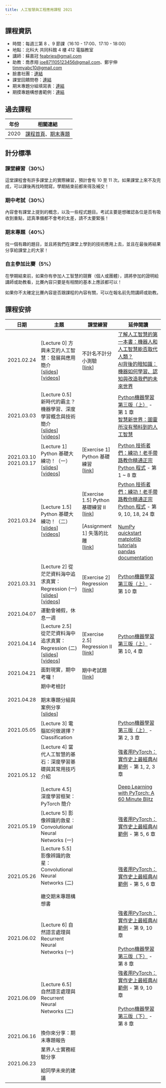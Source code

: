 ```yaml
---
title: 人工智慧與工程應用課程 2021
---
```


## 課程資訊

- 時間：每週三第 8 、9 節課（16:10 - 17:00、17:10 - 18:00）
- 地點：北科大 共同科館 4 樓 412 電腦教室
- 講師：蘇嘉冠 feabries@gmail.com
- 助教：喬彥翔 joe871105123456@gmail.com、鄭宇伸 timmyabc10@gmail.com
- 臉書社團：[連結](https://www.facebook.com/groups/759156424977401)
- 課堂回饋問卷：[連結](https://docs.google.com/forms/d/e/1FAIpQLSdM3cXOgN-a65JrKQUyxgLwIOh4OweagsYs-PkthxOwEa1Xow/viewform)
- 期末專題分組填寫表：[連結](https://docs.google.com/forms/d/e/1FAIpQLScwnVskS9YjU2UNe5dILrA1rwI-EpPlnaQQ56ZupG2EkeuTWw/viewform?usp=sf_link)
- 期摸專題構想書範例：[連結](https://hackmd.io/kfstnzpoQ9mrsZKjtUwcYg)

## 過去課程

|年份|相關連結|
|-----|------------|
|2020|[課程首頁](https://sites.google.com/view/2020aintut/)、[期末專題](https://hackmd.io/HbOStYCGR2atnyOyNzmo4w)|

## 計分標準

### 課堂練習（30%）

這堂課程會有許多課堂上的實際練習，預計會有 10 至 11 次。如果課堂上來不及完成，可以課後再找時間寫，學期結束前都來得及補交！

### 期中考試（30%）

內容會有課堂上提到的概念，以及一些程式題目。考試主要是想確認各位是否有吸收到重點，認真準備都不會考的太差，請不太要緊張！

### 期末專題（40%）

找一個有趣的題目，並且將我們在課堂上學到的技術應用上去，並且在最後將結果分享給課堂上的大家！

### 自主參加比賽（5%）

在學期結束前，如果你有參加人工智慧的競賽（個人或團體），請將參加的證明給講師或助教看，比賽內容只要是有相關的基本上應該都可以！

如果你不太確定比賽內容是否跟課程的內容有關，可以在報名前先問講師或助教。

## 課程安排

|日期|主題|課堂練習|延伸閱讀|
|-----|------|-----------|------------|
|2021.02.24|[Lecture 0] 方興未艾的人工智慧：發展與應用簡介<br />[[slides](https://docs.google.com/presentation/d/1jH3bPgRATLSZS8s6RDlsd5tapWK9JJT9m0JqOAKEGoU/edit?usp=sharing)] [[videos](https://www.youtube.com/watch?v=I6lP3aYcTzA&list=PLJ9tqCH58ZfnAICGkk_StWRC5ccO1X-oZ&index=1)]|不計名不計分小測驗<br />[[link](https://docs.google.com/forms/d/e/1FAIpQLSeqLl0euRDRWDfM_HB8S_n7TV9OsEBzzJpdBB5bI11NHAYAqA/viewform?usp=sf_link)]|[了解人工智慧的第一本書：機器人和人工智慧能否取代人類？](https://www.books.com.tw/products/0010723841)<br  />[AI背後的暗知識：機器如何學習、認知與改造我們的未來世界](https://www.books.com.tw/products/0010848804)|
|2021.03.03|[Lecture 0.5] 新時代的霸主？機器學習、深度學習概念與技術簡介<br />[[slides](https://docs.google.com/presentation/d/1UhLuFMPkaBCQGgVMDQd6C6IzrQn_IwArKxcD1rK3-dM/edit?usp=sharing)] [[videos](https://www.youtube.com/watch?v=jBh_xZpRdA0&list=PLJ9tqCH58ZfnAICGkk_StWRC5ccO1X-oZ&index=2)]||[Python機器學習第三版（上）](https://www.books.com.tw/products/0010869555) - 第 1 章<br />[智慧新世界：圖靈所沒有預料到的人工智慧](https://www.books.com.tw/products/0010880354)|
|2021.03.10<br />2021.03.17|[Lecture 1] Python 基礎大練功！（一）<br />[[slides](https://docs.google.com/presentation/d/17DD1CN73xMRkgTAXrAv4O5HikOT36Vd9-vgp05nUqf4/edit?usp=sharing)] [[videos](https://www.youtube.com/watch?v=ZFjFdhcf-PM&list=PLJ9tqCH58ZfnAICGkk_StWRC5ccO1X-oZ&index=5)]|[Exercise 1] Python 基礎練習<br />[[link](https://colab.research.google.com/drive/1FHxzPInVNYI2DJqboSGUKY3lfQTIQEjn?usp=sharing)]|[Python 技術者們：練功！老手帶路教你精通正宗 Python 程式](https://www.books.com.tw/products/0010834816) - 第 1 ~ 8 章|
|2021.03.24|[Lecture 1.5] Python 基礎大練功！（二）<br />[[slides](https://docs.google.com/presentation/d/11zUCMAQMne8cC2zO3PW2ziYOhRMO-jWmkA7HIlDXHzU/edit?usp=sharing)] [[videos](https://www.youtube.com/watch?v=-hYhxsD6c98&list=PLJ9tqCH58ZfnAICGkk_StWRC5ccO1X-oZ&index=5)]|[Exercise 1.5] Python 基礎練習 II<br />[[link](https://colab.research.google.com/drive/1L1OmJsmPXhIJXdYd-ppi6UV93GAJPfSI?usp=sharing)]<br /><br />[Assignment 1] 失落的比雕<br />[[link](https://colab.research.google.com/drive/1AWz0sJ-fcTL0WlgOVgylD4TSk_q5HunH?usp=sharing)]|[Python 技術者們：練功！老手帶路教你精通正宗 Python 程式](https://www.books.com.tw/products/0010834816) - 第 9, 10, 18, 24 章<br /><br />[NumPy quickstart](https://numpy.org/devdocs/user/quickstart.html)<br />[matplotlib tutorials](https://matplotlib.org/stable/tutorials/index.html)<br />[pandas documentation](https://pandas.pydata.org/docs/index.html)|
|2021.03.31|[Lecture 2] 從茫茫資料海中追求真實：Regression (一)<br />[[slides](https://docs.google.com/presentation/d/1hPRxk4PFTPsMgf-g57qiiiUgsDSsWb6nCkxdtgL8htk/edit?usp=sharing)] [[videos](https://www.youtube.com/watch?v=6OcpQmnjaPQ&list=PLJ9tqCH58ZfnAICGkk_StWRC5ccO1X-oZ&index=7)]|[Exercise 2] Regression<br />[[link](https://colab.research.google.com/drive/1vtPppLLsJFIxpLwtHf3A3IFqZKYcc2F3?usp=sharing)]|[Python機器學習第三版（上）](https://www.books.com.tw/products/0010869555) - 第 10 章|
|2021.04.07|運動會補假，休息一週|||
|2021.04.14|[Lecture 2.5] 從茫茫資料海中追求真實：Regression (二)<br />[[slides](https://docs.google.com/presentation/d/1hJabIOLIs3Ta_w3B-1Z9B8or_ZhkFtpBqVC8677yAaw/edit?usp=sharing)] [[videos](https://www.youtube.com/watch?v=yus875MywPM&list=PLJ9tqCH58ZfnAICGkk_StWRC5ccO1X-oZ&index=8)]|[Exercise 2.5] Regression II<br />[[link](https://colab.research.google.com/drive/1gd6WgOVM7Qnmgln3xDPlSajKrYdn5xZl?usp=sharing)]|[Python機器學習第三版（上）](https://www.books.com.tw/products/0010869555) - 第 10, 4 章|
|2021.04.21|面對現實，期中考囉！| 期中考試題<br />[[link](https://colab.research.google.com/drive/1jrUL9gY_WqgUcUo_0nEmGDwQWYpsKV2L?usp=sharing)] ||
|2021.04.28|期中考檢討<br /><br />期末專題分組與案例分享<br />[[slides](https://docs.google.com/presentation/d/183G4zIvPBA2U40cYQt2OFEDTaR45TXKHdNCgiw10SHQ/edit?usp=sharing)]|||
|2021.05.05|[Lecture 3] 電腦如何做選擇？Classification||[Python機器學習第三版（上）](https://www.books.com.tw/products/0010869555) - 第 2, 3 章|
|2021.05.12|[Lecture 4] 當代人工智慧的基石：深度學習基礎與其常用技巧介紹<br /><br />[Lecture 4.5] 深度學習框架：PyTorch 簡介||[強者用PyTorch：實作史上最經典AI範例](https://www.books.com.tw/products/0010845128) - 第 1, 2, 3 章<br /><br />[Deep Learning with PyTorch: A 60 Minute Blitz](https://pytorch.org/tutorials/beginner/deep_learning_60min_blitz.html)|
|2021.05.19|[Lecture 5] 影像辨識的救星：Convolutional Neural Networks (一)||[強者用PyTorch：實作史上最經典AI範例](https://www.books.com.tw/products/0010845128) - 第 5, 6 章|
|2021.05.26|[Lecture 5.5] 影像辨識的救星：Convolutional Neural Networks (二)<br /><br />繳交期末專題構想書||[強者用PyTorch：實作史上最經典AI範例](https://www.books.com.tw/products/0010845128) - 第 5, 6 章|
|2021.06.02|[Lecture 6] 自然語言處理與 Recurrent Neural Networks (一)||[強者用PyTorch：實作史上最經典AI範例](https://www.books.com.tw/products/0010845128) - 第 9, 10 章<br /><br />[Python機器學習第三版（下）](https://www.books.com.tw/products/0010871454) - 第 8 章|
|2021.06.09|[Lecture 6.5] 自然語言處理與 Recurrent Neural Networks (二)||[強者用PyTorch：實作史上最經典AI範例](https://www.books.com.tw/products/0010845128) - 第 9, 10 章<br /><br />[Python機器學習第三版（下）](https://www.books.com.tw/products/0010871454) - 第 8 章|
|2021.06.16|換你來分享：期末專題報告|||
|2021.06.23|業界人士實務經驗分享<br /><br />給同學未來的建議|||
